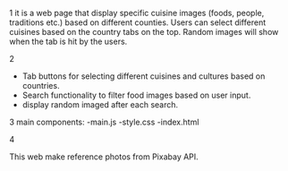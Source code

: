 1
it is a web page that display specific cuisine images (foods, people, traditions etc.) based on different counties.  Users can select different cuisines based on the country tabs on the top. Random images will show when the tab is hit by the users. 


2

- Tab buttons for selecting different cuisines and cultures based on countries.
- Search functionality to filter food images based on user input.
- display random imaged after each search. 


3 
  main components:
-main.js
-style.css
-index.html

4 

This web make reference photos from Pixabay API.
